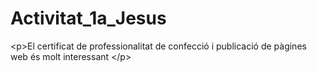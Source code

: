 # Activitat_1a_Jesus
 &lt;p>El certificat de professionalitat de confecció i publicació de pàgines web és molt interessant &lt;/p>
